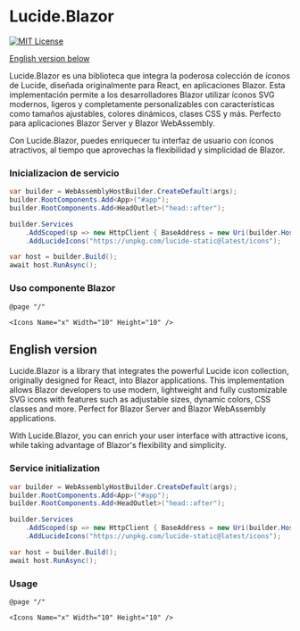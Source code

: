
# Lucide.Blazor


[![MIT License](https://img.shields.io/badge/License-MIT-green.svg)](https://choosealicense.com/licenses/mit/)

[English version below](#english-version)

Lucide.Blazor es una biblioteca que integra la poderosa colección de íconos de Lucide, diseñada originalmente para React, en aplicaciones Blazor. Esta implementación permite a los desarrolladores Blazor utilizar íconos SVG modernos, ligeros y completamente personalizables con características como tamaños ajustables, colores dinámicos, clases CSS y más. Perfecto para aplicaciones Blazor Server y Blazor WebAssembly.

Con Lucide.Blazor, puedes enriquecer tu interfaz de usuario con íconos atractivos, al tiempo que aprovechas la flexibilidad y simplicidad de Blazor.



### Inicializacion de servicio

```csharp
var builder = WebAssemblyHostBuilder.CreateDefault(args);
builder.RootComponents.Add<App>("#app");
builder.RootComponents.Add<HeadOutlet>("head::after");

builder.Services
    .AddScoped(sp => new HttpClient { BaseAddress = new Uri(builder.HostEnvironment.BaseAddress) })
    .AddLucideIcons("https://unpkg.com/lucide-static@latest/icons");

var host = builder.Build();
await host.RunAsync();

```

### Uso componente Blazor

```blazor
@page "/"

<Icons Name="x" Width="10" Height="10" />

```
## English version
Lucide.Blazor is a library that integrates the powerful Lucide icon collection, originally designed for React, into Blazor applications. This implementation allows Blazor developers to use modern, lightweight and fully customizable SVG icons with features such as adjustable sizes, dynamic colors, CSS classes and more. Perfect for Blazor Server and Blazor WebAssembly applications.

With Lucide.Blazor, you can enrich your user interface with attractive icons, while taking advantage of Blazor's flexibility and simplicity.

### Service initialization
```csharp
var builder = WebAssemblyHostBuilder.CreateDefault(args);
builder.RootComponents.Add<App>("#app");
builder.RootComponents.Add<HeadOutlet>("head::after");

builder.Services
    .AddScoped(sp => new HttpClient { BaseAddress = new Uri(builder.HostEnvironment.BaseAddress) })
    .AddLucideIcons("https://unpkg.com/lucide-static@latest/icons");

var host = builder.Build();
await host.RunAsync();

```

### Usage

```blazor
@page "/"

<Icons Name="x" Width="10" Height="10" />

```